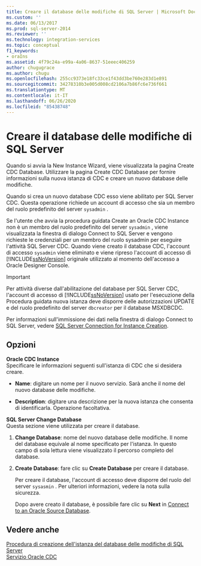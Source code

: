 ```yaml
---
title: Creare il database delle modifiche di SQL Server | Microsoft Docs
ms.custom: ''
ms.date: 06/13/2017
ms.prod: sql-server-2014
ms.reviewer: ''
ms.technology: integration-services
ms.topic: conceptual
f1_keywords:
- oraIns
ms.assetid: 4f79c24a-e99a-4a06-8637-51eeec406259
author: chugugrace
ms.author: chugu
ms.openlocfilehash: 255cc9373e18fc33ce1f43dd3be760e283d1e891
ms.sourcegitcommit: 34278310b3e005d008cd2106a7b86fc6e736f661
ms.translationtype: MT
ms.contentlocale: it-IT
ms.lasthandoff: 06/26/2020
ms.locfileid: "85438748"
---
```

# <a name="create-the-sql-server-change-database"></a>Creare il database delle modifiche di SQL Server
  Quando si avvia la New Instance Wizard, viene visualizzata la pagina Create CDC Database. Utilizzare la pagina Create CDC Database per fornire informazioni sulla nuova istanza di CDC e creare un nuovo database delle modifiche.  
  
 Quando si crea un nuovo database CDC esso viene abilitato per SQL Server CDC. Questa operazione richiede un account di accesso che sia un membro del ruolo predefinito del server `sysadmin` .  
  
 Se l'utente che avvia la procedura guidata Create an Oracle CDC Instance non è un membro del ruolo predefinito del server `sysadmin` , viene visualizzata la finestra di dialogo Connect to SQL Server e vengono richieste le credenziali per un membro del ruolo sysadmin per eseguire l'attività SQL Server CDC. Quando viene creato il database CDC, l'account di accesso `sysadmin` viene eliminato e viene ripreso l'account di accesso di [!INCLUDE[ssNoVersion](../../includes/ssnoversion-md.md)] originale utilizzato al momento dell'accesso a Oracle Designer Console.  
  
> [!IMPORTANT]  
>  Per attività diverse dall'abilitazione del database per SQL Server CDC, l'account di accesso di [!INCLUDE[ssNoVersion](../../includes/ssnoversion-md.md)] usato per l'esecuzione della Procedura guidata nuova istanza deve disporre delle autorizzazioni UPDATE e del ruolo predefinito del server `dbcreator` per il database MSXDBCDC.  
  
 Per informazioni sull'immissione dei dati nella finestra di dialogo Connect to SQL Server, vedere [SQL Server Connection for Instance Creation](sql-server-connection-for-instance-creation.md).  
  
## <a name="options"></a>Opzioni  
 **Oracle CDC Instance**  
 Specificare le informazioni seguenti sull'istanza di CDC che si desidera creare.  
  
-   **Name**: digitare un nome per il nuovo servizio. Sarà anche il nome del nuovo database delle modifiche.  
  
-   **Description**: digitare una descrizione per la nuova istanza che consenta di identificarla. Operazione facoltativa.  
  
 **SQL Server Change Database**  
 Questa sezione viene utilizzata per creare il database.  
  
1.  **Change Database**: nome del nuovo database delle modifiche. Il nome del database equivale al nome specificato per l'istanza. In questo campo di sola lettura viene visualizzato il percorso completo del database.  
  
2.  **Create Database**: fare clic su **Create Database** per creare il database.  
  
     Per creare il database, l'account di accesso deve disporre del ruolo del server `sysasmin` . Per ulteriori informazioni, vedere la nota sulla sicurezza.  
  
     Dopo avere creato il database, è possibile fare clic su **Next** in [Connect to an Oracle Source Database](connect-to-an-oracle-source-database.md).  
  
## <a name="see-also"></a>Vedere anche  
 [Procedura di creazione dell'istanza del database delle modifiche di SQL Server](how-to-create-the-sql-server-change-database-instance.md)   
 [Servizio Oracle CDC](the-oracle-cdc-service.md)  
  
  
